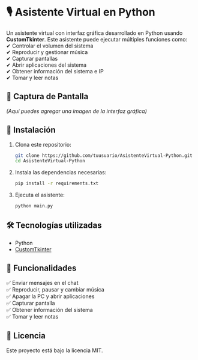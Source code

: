 # 🎙 Asistente Virtual en Python  

Un asistente virtual con interfaz gráfica desarrollado en Python usando **CustomTkinter**. Este asistente puede ejecutar múltiples funciones como:  
✔ Controlar el volumen del sistema  
✔ Reproducir y gestionar música  
✔ Capturar pantallas  
✔ Abrir aplicaciones del sistema  
✔ Obtener información del sistema e IP  
✔ Tomar y leer notas  

## 📸 Captura de Pantalla  
*(Aquí puedes agregar una imagen de la interfaz gráfica)*  

## 🚀 Instalación  

1. Clona este repositorio:  
   ```bash
   git clone https://github.com/tuusuario/AsistenteVirtual-Python.git
   cd AsistenteVirtual-Python
   ```  
2. Instala las dependencias necesarias:  
   ```bash
   pip install -r requirements.txt
   ```  
3. Ejecuta el asistente:  
   ```bash
   python main.py
   ```  

## 🛠 Tecnologías utilizadas  
- Python  
- [CustomTkinter](https://github.com/TomSchimansky/CustomTkinter)  

## 📌 Funcionalidades  
✅ Enviar mensajes en el chat  
✅ Reproducir, pausar y cambiar música  
✅ Apagar la PC y abrir aplicaciones  
✅ Capturar pantalla  
✅ Obtener información del sistema  
✅ Tomar y leer notas  

## 📜 Licencia  
Este proyecto está bajo la licencia MIT.  